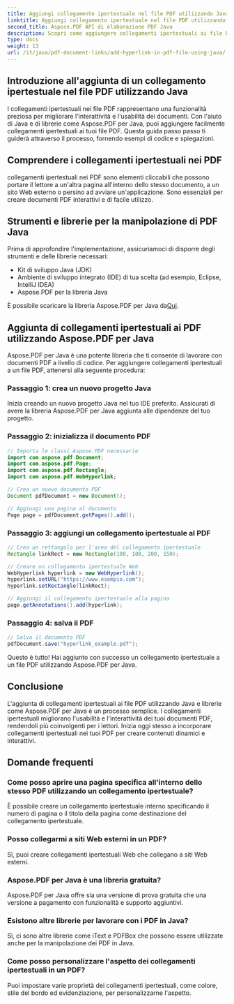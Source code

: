 ```yaml
---
title: Aggiungi collegamento ipertestuale nel file PDF utilizzando Java
linktitle: Aggiungi collegamento ipertestuale nel file PDF utilizzando Java
second_title: Aspose.PDF API di elaborazione PDF Java
description: Scopri come aggiungere collegamenti ipertestuali ai file PDF utilizzando Java con istruzioni dettagliate e codice sorgente. Migliora i tuoi documenti PDF con l'interattività.
type: docs
weight: 13
url: /it/java/pdf-document-links/add-hyperlink-in-pdf-file-using-java/
---
```


## Introduzione all'aggiunta di un collegamento ipertestuale nel file PDF utilizzando Java

I collegamenti ipertestuali nei file PDF rappresentano una funzionalità preziosa per migliorare l'interattività e l'usabilità dei documenti. Con l'aiuto di Java e di librerie come Aspose.PDF per Java, puoi aggiungere facilmente collegamenti ipertestuali ai tuoi file PDF. Questa guida passo passo ti guiderà attraverso il processo, fornendo esempi di codice e spiegazioni.

## Comprendere i collegamenti ipertestuali nei PDF

collegamenti ipertestuali nei PDF sono elementi cliccabili che possono portare il lettore a un'altra pagina all'interno dello stesso documento, a un sito Web esterno o persino ad avviare un'applicazione. Sono essenziali per creare documenti PDF interattivi e di facile utilizzo.

## Strumenti e librerie per la manipolazione di PDF Java

Prima di approfondire l'implementazione, assicuriamoci di disporre degli strumenti e delle librerie necessari:

- Kit di sviluppo Java (JDK)
- Ambiente di sviluppo integrato (IDE) di tua scelta (ad esempio, Eclipse, IntelliJ IDEA)
- Aspose.PDF per la libreria Java

 È possibile scaricare la libreria Aspose.PDF per Java da[Qui](https://releases.aspose.com/pdf/java/).

## Aggiunta di collegamenti ipertestuali ai PDF utilizzando Aspose.PDF per Java

Aspose.PDF per Java è una potente libreria che ti consente di lavorare con documenti PDF a livello di codice. Per aggiungere collegamenti ipertestuali a un file PDF, attenersi alla seguente procedura:

### Passaggio 1: crea un nuovo progetto Java

Inizia creando un nuovo progetto Java nel tuo IDE preferito. Assicurati di avere la libreria Aspose.PDF per Java aggiunta alle dipendenze del tuo progetto.

### Passaggio 2: inizializza il documento PDF

```java
// Importa le classi Aspose.PDF necessarie
import com.aspose.pdf.Document;
import com.aspose.pdf.Page;
import com.aspose.pdf.Rectangle;
import com.aspose.pdf.WebHyperlink;

// Crea un nuovo documento PDF
Document pdfDocument = new Document();

// Aggiungi una pagina al documento
Page page = pdfDocument.getPages().add();
```

### Passaggio 3: aggiungi un collegamento ipertestuale al PDF

```java
// Crea un rettangolo per l'area del collegamento ipertestuale
Rectangle linkRect = new Rectangle(100, 100, 200, 150);

// Creare un collegamento ipertestuale Web
WebHyperlink hyperlink = new WebHyperlink();
hyperlink.setURL("https://www.esempio.com");
hyperlink.setRectangle(linkRect);

// Aggiungi il collegamento ipertestuale alla pagina
page.getAnnotations().add(hyperlink);
```

### Passaggio 4: salva il PDF

```java
// Salva il documento PDF
pdfDocument.save("hyperlink_example.pdf");
```

Questo è tutto! Hai aggiunto con successo un collegamento ipertestuale a un file PDF utilizzando Aspose.PDF per Java.

## Conclusione

L'aggiunta di collegamenti ipertestuali ai file PDF utilizzando Java e librerie come Aspose.PDF per Java è un processo semplice. I collegamenti ipertestuali migliorano l'usabilità e l'interattività dei tuoi documenti PDF, rendendoli più coinvolgenti per i lettori. Inizia oggi stesso a incorporare collegamenti ipertestuali nei tuoi PDF per creare contenuti dinamici e interattivi.

## Domande frequenti

### Come posso aprire una pagina specifica all'interno dello stesso PDF utilizzando un collegamento ipertestuale?

È possibile creare un collegamento ipertestuale interno specificando il numero di pagina o il titolo della pagina come destinazione del collegamento ipertestuale.

### Posso collegarmi a siti Web esterni in un PDF?

Sì, puoi creare collegamenti ipertestuali Web che collegano a siti Web esterni.

### Aspose.PDF per Java è una libreria gratuita?

Aspose.PDF per Java offre sia una versione di prova gratuita che una versione a pagamento con funzionalità e supporto aggiuntivi.

### Esistono altre librerie per lavorare con i PDF in Java?

Sì, ci sono altre librerie come iText e PDFBox che possono essere utilizzate anche per la manipolazione dei PDF in Java.

### Come posso personalizzare l'aspetto dei collegamenti ipertestuali in un PDF?

Puoi impostare varie proprietà dei collegamenti ipertestuali, come colore, stile del bordo ed evidenziazione, per personalizzarne l'aspetto.